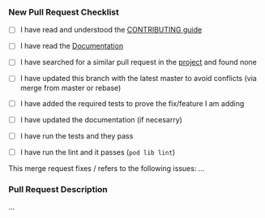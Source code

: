 ### New Pull Request Checklist

* [ ] I have read and understood the [CONTRIBUTING guide](https://github.com/CocoaLumberjack/CocoaLumberjack/blob/master/.github/CONTRIBUTING.md)
* [ ] I have read the [Documentation](http://cocoadocs.org/docsets/CocoaLumberjack/)
* [ ] I have searched for a similar pull request in the [project](https://github.com/CocoaLumberjack/CocoaLumberjack/pulls) and found none

* [ ] I have updated this branch with the latest master to avoid conflicts (via merge from master or rebase)
* [ ] I have added the required tests to prove the fix/feature I am adding
* [ ] I have updated the documentation (if necesarry)
* [ ] I have run the tests and they pass
* [ ] I have run the lint and it passes (`pod lib lint`)

This merge request fixes / refers to the following issues: ...

### Pull Request Description

...

